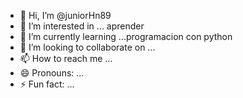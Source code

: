 - 👋 Hi, I’m @juniorHn89
- 👀 I’m interested in ... aprender
- 🌱 I’m currently learning ...programacion con python
- 💞️ I’m looking to collaborate on ...
- 📫 How to reach me ...
- 😄 Pronouns: ...
- ⚡ Fun fact: ...

<!---
juniorHn89/juniorHn89 is a ✨ special ✨ repository because its `README.md` (this file) appears on your GitHub profile.
You can click the Preview link to take a look at your changes.
--->

